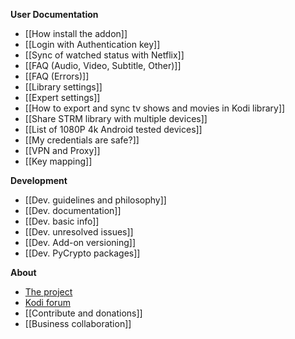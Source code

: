 **User Documentation**
- [[How install the addon]]
- [[Login with Authentication key]]
- [[Sync of watched status with Netflix]]
- [[FAQ (Audio, Video, Subtitle, Other)]]
- [[FAQ (Errors)]]
- [[Library settings]]
- [[Expert settings]]
- [[How to export and sync tv shows and movies in Kodi library]]
- [[Share STRM library with multiple devices]]
- [[List of 1080P 4k Android tested devices]]
- [[My credentials are safe?]]
- [[VPN and Proxy]]
- [[Key mapping]]

**Development**
- [[Dev. guidelines and philosophy]]
- [[Dev. documentation]]
- [[Dev. basic info]]
- [[Dev. unresolved issues]]
- [[Dev. Add-on versioning]]
- [[Dev. PyCrypto packages]]

**About**
- [The project](./)
- [Kodi forum](https://forum.kodi.tv/showthread.php?tid=329767)
- [[Contribute and donations]]
- [[Business collaboration]]
